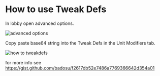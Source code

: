 # How to use Tweak Defs

In lobby open advanced options.

![advanced options](https://imgur.com/yvTQhaz)

Copy paste base64 string into the Tweak Defs in the Unit Modifiers tab.

![how to tweakdefs](https://imgur.com/YKGeR4F)

for more info see https://gist.github.com/badosu/f2617db52e7486a7769366642d354a01
